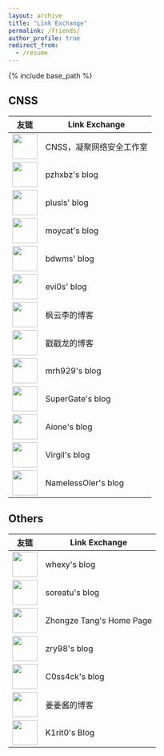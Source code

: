 ```yaml
---
layout: archive
title: "Link Exchange"
permalink: /friends/
author_profile: true
redirect_from:
  - /resume
---
```


{% include base_path %}

## CNSS


| 友链 | Link Exchange |
| -------- | -------- |
| <a href="https://blog.cnss.io/"><img src="https://blog.cnss.io/images/favicon/android-chrome-192x192.png" width = "50" height = "50"/></a> | CNSS，凝聚网络安全工作室 |
| <a href="http://pzhxbz.cn/"><img src="https://avatars.githubusercontent.com/u/17405473?v=4" width = "50" height = "50"/></a> | pzhxbz's blog |
| <a href="https://blog.plusls.com/"><img src="https://avatars.githubusercontent.com/u/23459592?v=4" width = "50" height = "50"/></a> | plusls' blog |
| <a href="https://moy.cat/"><img src="https://avatars.githubusercontent.com/u/12007097?v=4" width = "50" height = "50"/></a> | moycat's blog |
| <a href="https://bdwms.site/"><img src="https://avatars.githubusercontent.com/u/35057502?v=4" width = "50" height = "50"/></a> | bdwms' blog |
| <a href="https://evi0s.com/"><img src="https://avatars.githubusercontent.com/u/29858399?v=4" width = "50" height = "50"/></a> | evi0s' blog |
| <a href="https://primelyw.github.io/"><img src="https://avatars.githubusercontent.com/u/32811464?v=4" width = "50" height = "50"/></a> | 枫云李的博客 |
| <a href="https://ccdragon.cc/"><img src="https://avatars.githubusercontent.com/u/43310665?v=4" width = "50" height = "50"/></a> | 戳戳龙的博客 |
| <a href="https://mrh1s.top/"><img src="https://avatars.githubusercontent.com/u/45727755?v=4" width = "50" height = "50"/></a> | mrh929's blog |
| <a href="https://sup3rgate.xyz/"><img src="https://avatars.githubusercontent.com/u/45199886?v=4" width = "50" height = "50"/></a> | SuperGate's blog |
| <a href="https://aione.space/"><img src="https://avatars.githubusercontent.com/u/41376987?v=4" width = "50" height = "50"/></a> | Aione's blog |
| <a href="https://zhangche0526.github.io/"><img src="https://avatars.githubusercontent.com/u/16862297?v=4" width = "50" height = "50"/></a> | Virgil's blog |
| <a href="https://www.cnblogs.com/yicongli/"><img src="https://avatars.githubusercontent.com/u/70872016?v=4" width = "50" height = "50"/></a> | NamelessOIer's blog |


## Others


| 友链 | Link Exchange |
| -------- | -------- |
| <a href="https://www.whexy.com/"><img src="https://avatars.githubusercontent.com/u/25165025?v=4" width = "50" height = "50"/></a> | whexy's blog |
| <a href="https://blog.soreatu.com/"><img src="https://avatars.githubusercontent.com/u/40799664?v=4" width = "50" height = "50"/></a> | soreatu's blog |
| <a href="https://www.tangbao.me/"><img src="https://avatars.githubusercontent.com/u/12832546?v=4" width = "50" height = "50"/></a> | Zhongze Tang's Home Page |
| <a href="https://zry.io/"><img src="https://avatars.githubusercontent.com/u/9990159?v=4" width = "50" height = "50"/></a> | zry98's blog |
| <a href="http://120.79.211.91/"><img src="https://avatars.githubusercontent.com/u/32336251?v=4" width = "50" height = "50"/></a> | C0ss4ck's blog |
| <a href="https://qsang.xin/"><img src="https://avatars.githubusercontent.com/u/42643408?v=4" width = "50" height = "50"/></a> | 姜姜酱的博客 |
| <a href="https://tearsjin.github.io/"><img src="https://avatars.githubusercontent.com/u/56160386?v=4" width = "50" height = "50"/></a> | K1rit0's Blog |

